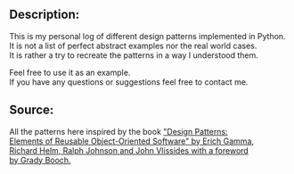 ## Description:
This is my personal log of different design patterns implemented
in Python. <br>
It is not a list of perfect abstract examples nor
 the real world cases. <br>
 It is rather a try to recreate the patterns
  in a way I understood them. <br>

Feel free to use it as an example. <br>
If you have any questions or suggestions feel free to contact me.

## Source:
All the patterns here inspired by the book ["Design Patterns:<br> 
Elements of Reusable Object-Oriented Software" by Erich Gamma,<br>
  Richard Helm, Ralph Johnson and John Vlissides with a foreword<br>
   by Grady Booch.](https://www.amazon.com/Design-Patterns-Elements-Reusable-Object-Oriented/dp/0201633612/)
